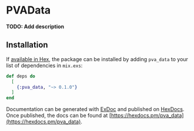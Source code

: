 # PVAData

**TODO: Add description**

## Installation

If [available in Hex](https://hex.pm/docs/publish), the package can be installed
by adding `pva_data` to your list of dependencies in `mix.exs`:

```elixir
def deps do
  [
    {:pva_data, "~> 0.1.0"}
  ]
end
```

Documentation can be generated with [ExDoc](https://github.com/elixir-lang/ex_doc)
and published on [HexDocs](https://hexdocs.pm). Once published, the docs can
be found at [https://hexdocs.pm/pva_data](https://hexdocs.pm/pva_data).

